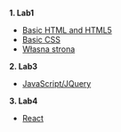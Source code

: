 **1. Lab1**
  * [Basic HTML and HTML5](https://kilof99.github.io/programowanie-interfejsow-lab/lab1/HTML.html)
  * [Basic CSS](https://kilof99.github.io/programowanie-interfejsow-lab/lab1/CSS.html)
  * [Własna strona](https://kilof99.github.io/programowanie-interfejsow-lab/lab1/strona.html)

**2. Lab3**
  * [JavaScript/JQuery](https://kilof99.github.io/programowanie-interfejsow-lab/lab2/todo.html)

**3. Lab4**
  * [React](https://kilof99.github.io/programowanie-interfejsow-lab/lab3/index.html)
